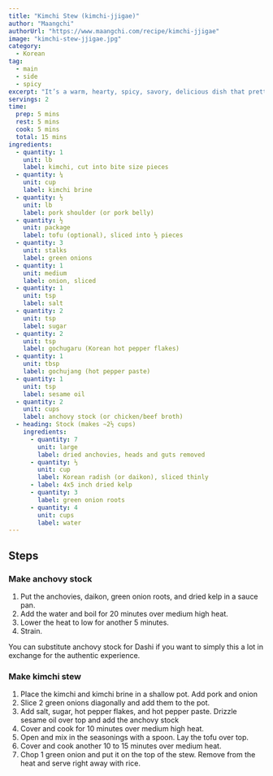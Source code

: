 ```yaml
---
title: "Kimchi Stew (kimchi-jjigae)"
author: "Maangchi"
authorUrl: "https://www.maangchi.com/recipe/kimchi-jjigae"
image: "kimchi-stew-jjigae.jpg"
category:
  - Korean
tag:
  - main
  - side
  - spicy
excerpt: "It’s a warm, hearty, spicy, savory, delicious dish that pretty much everyone loves. As long as they can handle spicy food."
servings: 2
time:
  prep: 5 mins
  rest: 5 mins
  cook: 5 mins
  total: 15 mins
ingredients:
  - quantity: 1
    unit: lb
    label: kimchi, cut into bite size pieces
  - quantity: ¼
    unit: cup
    label: kimchi brine
  - quantity: ½
    unit: lb
    label: pork shoulder (or pork belly)
  - quantity: ½
    unit: package
    label: tofu (optional), sliced into ½ pieces
  - quantity: 3
    unit: stalks
    label: green onions
  - quantity: 1
    unit: medium
    label: onion, sliced
  - quantity: 1
    unit: tsp
    label: salt
  - quantity: 2
    unit: tsp
    label: sugar
  - quantity: 2
    unit: tsp
    label: gochugaru (Korean hot pepper flakes)
  - quantity: 1
    unit: tbsp
    label: gochujang (hot pepper paste)
  - quantity: 1
    unit: tsp
    label: sesame oil
  - quantity: 2
    unit: cups
    label: anchovy stock (or chicken/beef broth)
  - heading: Stock (makes ~2½ cups)
    ingredients:
      - quantity: 7
        unit: large
        label: dried anchovies, heads and guts removed
      - quantity: ⅓
        unit: cup
        label: Korean radish (or daikon), sliced thinly
      - label: 4x5 inch dried kelp
      - quantity: 3
        label: green onion roots
      - quantity: 4
        unit: cups
        label: water
---
```


## Steps

### Make anchovy stock

1. Put the anchovies, daikon, green onion roots, and dried kelp in a sauce pan.
2. Add the water and boil for 20 minutes over medium high heat.
3. Lower the heat to low for another 5 minutes.
4. Strain.

You can substitute anchovy stock for Dashi if you want to simply this a lot in exchange for the authentic experience.

### Make kimchi stew

1. Place the kimchi and kimchi brine in a shallow pot. Add pork and onion
2. Slice 2 green onions diagonally and add them to the pot.
3. Add salt, sugar, hot pepper flakes, and hot pepper paste. Drizzle sesame oil over top and add the anchovy stock
4. Cover and cook for 10 minutes over medium high heat.
5. Open and mix in the seasonings with a spoon. Lay the tofu over top.
6. Cover and cook another 10 to 15 minutes over medium heat.
7. Chop 1 green onion and put it on the top of the stew. Remove from the heat and serve right away with rice.
